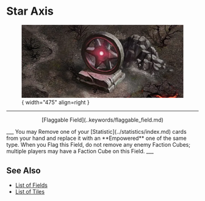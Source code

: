 # Star Axis

<figure markdown="span">

![Star Axis Map Location](../assets/locations-star_axis.webp){ width="475" align=right }

</figure>

___
<p style="text-align: center;" markdown>[Flaggable Field](..keywords/flaggable_field.md)</p>
___
You may Remove one of your [Statistic](../statistics/index.md) cards from your hand and replace it with an **Empowered** one of the same type. When you Flag this Field, do not remove any enemy Faction Cubes; multiple players may have a Faction Cube on this Field.
___


## See Also

- [List of Fields](index.md)
- [List of Tiles](../tiles/index.md)
